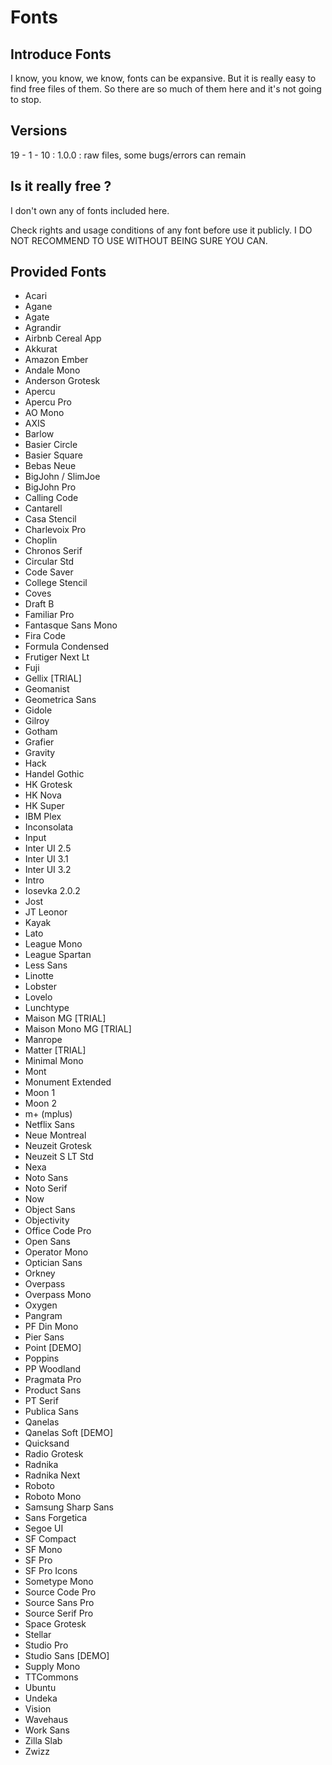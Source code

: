 # Fonts

## Introduce Fonts

I know, you know, we know, fonts can be expansive. But it is really easy to find free files of them. So there are so much of them here and it's not going to stop.




## Versions

19 - 1 - 10 : 1.0.0 : raw files, some bugs/errors can remain




## Is it really free ?

I don't own any of fonts included here.


Check rights and usage conditions of any font before use it publicly. I DO NOT RECOMMEND TO USE WITHOUT BEING SURE YOU CAN.


## Provided Fonts
- Acari
- Agane
- Agate
- Agrandir
- Airbnb Cereal App
- Akkurat
- Amazon Ember
- Andale Mono
- Anderson Grotesk
- Apercu
- Apercu Pro
- AO Mono
- AXIS
- Barlow
- Basier Circle
- Basier Square
- Bebas Neue
- BigJohn / SlimJoe
- BigJohn Pro
- Calling Code
- Cantarell
- Casa Stencil
- Charlevoix Pro
- Choplin
- Chronos Serif
- Circular Std
- Code Saver
- College Stencil
- Coves
- Draft B
- Familiar Pro
- Fantasque Sans Mono
- Fira Code
- Formula Condensed
- Frutiger Next Lt
- Fuji
- Gellix [TRIAL]
- Geomanist
- Geometrica Sans
- Gidole
- Gilroy
- Gotham
- Grafier
- Gravity
- Hack
- Handel Gothic
- HK Grotesk
- HK Nova
- HK Super
- IBM Plex
- Inconsolata
- Input
- Inter UI 2.5
- Inter UI 3.1
- Inter UI 3.2
- Intro
- Iosevka 2.0.2
- Jost
- JT Leonor
- Kayak
- Lato
- League Mono
- League Spartan
- Less Sans
- Linotte
- Lobster
- Lovelo
- Lunchtype
- Maison MG [TRIAL]
- Maison Mono MG [TRIAL]
- Manrope
- Matter [TRIAL]
- Minimal Mono
- Mont
- Monument Extended
- Moon 1
- Moon 2
- m+ (mplus)
- Netflix Sans
- Neue Montreal
- Neuzeit Grotesk
- Neuzeit S LT Std
- Nexa
- Noto Sans
- Noto Serif
- Now
- Object Sans
- Objectivity
- Office Code Pro
- Open Sans
- Operator Mono
- Optician Sans
- Orkney
- Overpass
- Overpass Mono
- Oxygen
- Pangram
- PF Din Mono
- Pier Sans
- Point [DEMO]
- Poppins
- PP Woodland
- Pragmata Pro
- Product Sans
- PT Serif
- Publica Sans
- Qanelas
- Qanelas Soft [DEMO]
- Quicksand
- Radio Grotesk
- Radnika
- Radnika Next
- Roboto
- Roboto Mono
- Samsung Sharp Sans
- Sans Forgetica
- Segoe UI
- SF Compact
- SF Mono
- SF Pro
- SF Pro Icons
- Sometype Mono
- Source Code Pro
- Source Sans Pro
- Source Serif Pro
- Space Grotesk
- Stellar
- Studio Pro
- Studio Sans [DEMO]
- Supply Mono
- TTCommons
- Ubuntu
- Undeka
- Vision
- Wavehaus
- Work Sans
- Zilla Slab
- Zwizz
